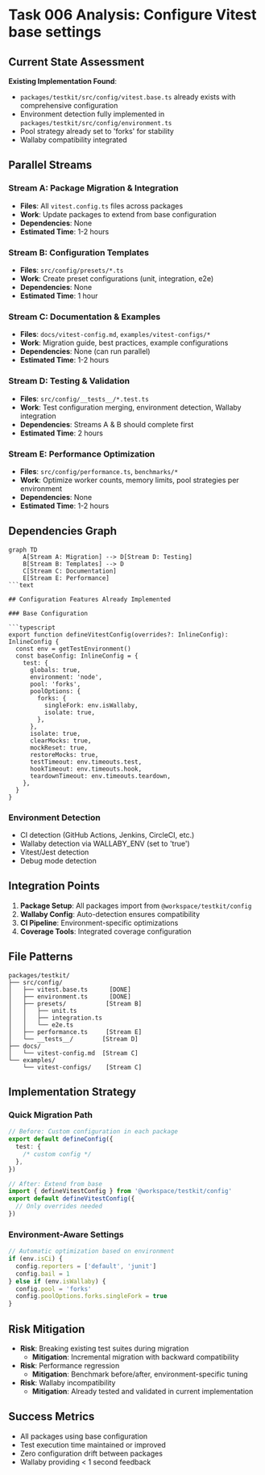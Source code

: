 # Task 006 Analysis: Configure Vitest base settings

## Current State Assessment

**Existing Implementation Found**:

- `packages/testkit/src/config/vitest.base.ts` already exists with comprehensive
  configuration
- Environment detection fully implemented in
  `packages/testkit/src/config/environment.ts`
- Pool strategy already set to 'forks' for stability
- Wallaby compatibility integrated

## Parallel Streams

### Stream A: Package Migration & Integration

- **Files**: All `vitest.config.ts` files across packages
- **Work**: Update packages to extend from base configuration
- **Dependencies**: None
- **Estimated Time**: 1-2 hours

### Stream B: Configuration Templates

- **Files**: `src/config/presets/*.ts`
- **Work**: Create preset configurations (unit, integration, e2e)
- **Dependencies**: None
- **Estimated Time**: 1 hour

### Stream C: Documentation & Examples

- **Files**: `docs/vitest-config.md`, `examples/vitest-configs/*`
- **Work**: Migration guide, best practices, example configurations
- **Dependencies**: None (can run parallel)
- **Estimated Time**: 1-2 hours

### Stream D: Testing & Validation

- **Files**: `src/config/__tests__/*.test.ts`
- **Work**: Test configuration merging, environment detection, Wallaby
  integration
- **Dependencies**: Streams A & B should complete first
- **Estimated Time**: 2 hours

### Stream E: Performance Optimization

- **Files**: `src/config/performance.ts`, `benchmarks/*`
- **Work**: Optimize worker counts, memory limits, pool strategies per
  environment
- **Dependencies**: None
- **Estimated Time**: 1-2 hours

## Dependencies Graph

````mermaid
graph TD
    A[Stream A: Migration] --> D[Stream D: Testing]
    B[Stream B: Templates] --> D
    C[Stream C: Documentation]
    E[Stream E: Performance]
```text

## Configuration Features Already Implemented

### Base Configuration

```typescript
export function defineVitestConfig(overrides?: InlineConfig): InlineConfig {
  const env = getTestEnvironment()
  const baseConfig: InlineConfig = {
    test: {
      globals: true,
      environment: 'node',
      pool: 'forks',
      poolOptions: {
        forks: {
          singleFork: env.isWallaby,
          isolate: true,
        },
      },
      isolate: true,
      clearMocks: true,
      mockReset: true,
      restoreMocks: true,
      testTimeout: env.timeouts.test,
      hookTimeout: env.timeouts.hook,
      teardownTimeout: env.timeouts.teardown,
    },
  }
}
````

### Environment Detection

- CI detection (GitHub Actions, Jenkins, CircleCI, etc.)
- Wallaby detection via WALLABY_ENV (set to 'true')
- Vitest/Jest detection
- Debug mode detection

## Integration Points

1. **Package Setup**: All packages import from `@workspace/testkit/config`
2. **Wallaby Config**: Auto-detection ensures compatibility
3. **CI Pipeline**: Environment-specific optimizations
4. **Coverage Tools**: Integrated coverage configuration

## File Patterns

```
packages/testkit/
├── src/config/
│   ├── vitest.base.ts      [DONE]
│   ├── environment.ts      [DONE]
│   ├── presets/           [Stream B]
│   │   ├── unit.ts
│   │   ├── integration.ts
│   │   └── e2e.ts
│   ├── performance.ts     [Stream E]
│   └── __tests__/        [Stream D]
├── docs/
│   └── vitest-config.md  [Stream C]
└── examples/
    └── vitest-configs/    [Stream C]
```

## Implementation Strategy

### Quick Migration Path

```typescript
// Before: Custom configuration in each package
export default defineConfig({
  test: {
    /* custom config */
  },
})

// After: Extend from base
import { defineVitestConfig } from '@workspace/testkit/config'
export default defineVitestConfig({
  // Only overrides needed
})
```

### Environment-Aware Settings

```typescript
// Automatic optimization based on environment
if (env.isCi) {
  config.reporters = ['default', 'junit']
  config.bail = 1
} else if (env.isWallaby) {
  config.pool = 'forks'
  config.poolOptions.forks.singleFork = true
}
```

## Risk Mitigation

- **Risk**: Breaking existing test suites during migration
  - **Mitigation**: Incremental migration with backward compatibility
- **Risk**: Performance regression
  - **Mitigation**: Benchmark before/after, environment-specific tuning
- **Risk**: Wallaby incompatibility
  - **Mitigation**: Already tested and validated in current implementation

## Success Metrics

- All packages using base configuration
- Test execution time maintained or improved
- Zero configuration drift between packages
- Wallaby providing < 1 second feedback
